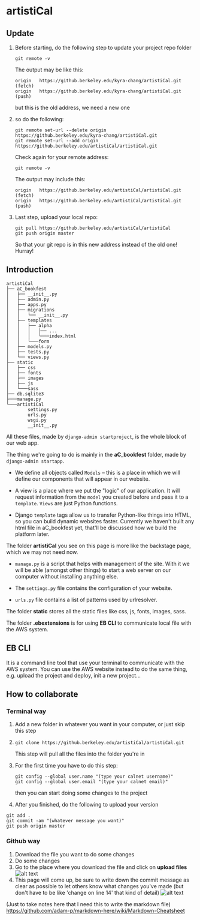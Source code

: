 # artistiCal

## Update
1. Before starting, do the following step to update your project repo folder

   `git remote -v`
   
   The output may be like this:
   ```
   origin	https://github.berkeley.edu/kyra-chang/artistiCal.git (fetch)
   origin	https://github.berkeley.edu/kyra-chang/artistiCal.git (push)
   ```
   but this is the old address, we need a new one
2. so do the following:
   ```
   git remote set-url --delete origin https://github.berkeley.edu/kyra-chang/artistiCal.git
   git remote set-url --add origin https://github.berkeley.edu/artistiCal/artistiCal.git
   ```
   Check again for your remote address:
   
   `git remote -v`
   
   The output may include this:
   ```
   origin	https://github.berkeley.edu/artistiCal/artistiCal.git (fetch)
   origin	https://github.berkeley.edu/artistiCal/artistiCal.git (push)
   ```
3. Last step, upload your local repo:
   ```
   git pull https://github.berkeley.edu/artistiCal/artistiCal
   git push origin master
   ```
   So that your git repo is in this new address instead of the old one! Hurray!


## Introduction

```
artistiCal
├── aC_bookfest
│   ├── __init__.py
│   ├── admin.py
│   ├── apps.py
│   ├── migrations
│   │   └── __init__.py
│   ├── templates
│   │   ├── alpha
│   │   │   ├── ...
│   │   │   └───index.html
│   │   └───form
│   ├── models.py
│   ├── tests.py
│   └── views.py
├── static
│   ├── css
│   ├── fonts
│   ├── images
│   ├── js
│   └───sass
├── db.sqlite3
├───manage.py
└───artistiCal
        settings.py
        urls.py
        wsgi.py
        __init__.py
```
All these files, made by `django-admin startproject`, is the whole block of our web app.

The thing we're going to do is mainly in the **aC_bookfest** folder, made by `django-admin startapp`.

* We define all objects called `Models` – this is a place in which we will define our components that will appear in our website.

* A view is a place where we put the "logic" of our application. It will request information from the `model` you created before and pass it to a `template`. `Views` are just Python functions.

* Django `template` tags allow us to transfer Python-like things into HTML, so you can build dynamic websites faster.
   Currently we haven't built any html file in aC_bookfest yet, that'll be discussed how we build the platform later.

The folder **artistiCal** you see on this page is more like the backstage page, which we may not need now.

* `manage.py` is a script that helps with management of the site. With it we will be able (amongst other things) to start a web server on our computer without installing anything else.

* The `settings.py` file contains the configuration of your website.

* `urls.py` file contains a list of patterns used by urlresolver.


The folder **static** stores all the static files like css, js, fonts, images, sass.

The folder **.ebextensions** is for using **EB CLI** to communicate local file with the AWS system.



## EB CLI
It is a command line tool that use your terminal to communicate with the AWS system. You can use the AWS website instead to do the same thing, e.g. upload the project and deploy, init a new project...

## How to collaborate
### Terminal way
1. Add a new folder in whatever you want in your computer, or just skip this step

2. `git clone https://github.berkeley.edu/artistiCal/artistiCal.git` 

   This step will pull all the files into the folder you're in

3. For the first time you have to do this step:
   ```
   git config --global user.name "(type your calnet username)"
   git config --global user.email "(type your calnet email)"
   ```
   then you can start doing some changes to the project

4. After you finished, do the following to upload your version

```
git add .
git commit -am "(whatever message you want)"
git push origin master
```

### Github way
1. Download the file you want to do some changes
2. Do some changes
3. Go to the place where you download the file and click on **upload files**
   ![alt text][rubbish]
4. This page will come up, be sure to write down the commit message as clear as possible to let others know what changes you've made (but don't have to be like 'change on line 14' that kind of detail)
   ![alt text][rubbishs]



[rubbish]: https://github.berkeley.edu/kyra-chang/artistiCal/blob/master/rubbish.png
[rubbishs]: https://github.berkeley.edu/kyra-chang/artistiCal/blob/master/rubbishs.png






(Just to take notes here that I need this to write the markdown file)
<https://github.com/adam-p/markdown-here/wiki/Markdown-Cheatsheet>
